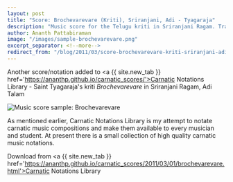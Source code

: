 ```yaml
---
layout: post
title: "Score: Brochevarevare (Kriti), Sriranjani, Adi - Tyagaraja"
description: "Music score for the Telugu kriti in Sriranjani Ragam. Traditional carnatic notation, written in English"
author: Ananth Pattabiraman
image: "/images/sample-brochevarevare.png"
excerpt_separator: <!--more-->
redirect_from: "/blog/2011/03/score-brochevarevare-kriti-sriranjani-adi-tyagaraja/"
---
```


Another score/notation added to <a {{ site.new_tab }} href='https://ananthp.github.io/carnatic_scores/'>Carnatic Notations Library</a> - Saint Tyagaraja's kriti *Brochevarevare* in Sriranjani Ragam, Adi Talam

<script type="application/ld+json">
{
  "@context": "http://schema.org/",
  "@type": "ImageObject",
  "author": "Ananth Pattabiraman",
  "ContentUrl": "{{ page.image | absolute_url }}",
  "InLanguage": "English",
  "name": "Preview of music score Brochevarevare in Sriranjani",
  "isFamilyFriendly": true,
  "keywords": [ "Carnatic Music", "Music Score", "Notation", "Composition" ]
}
</script>
<img class="img-fluid" src="{{ page.image | absolute_url }}" alt="Music score sample: Brochevarevare" />

<!--more-->

As mentioned earlier, Carnatic Notations Library is my attempt to notate carnatic music compositions and make them available to every musician and student. At present there is a small collection of high quality carnatic music notations.

Download from <a {{ site.new_tab }} href='https://ananthp.github.io/carnatic_scores/2011/03/01/brochevarevare.html'>Carnatic Notations Library</a>
